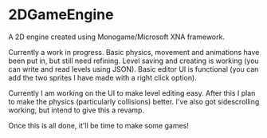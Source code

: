 # 2DGameEngine
A 2D engine created using Monogame/Microsoft XNA framework.

Currently a work in progress.
Basic physics, movement and animations have been put in, but still need refining.
Level saving and creating is working (you can write and read levels using JSON).
Basic editor UI is functional (you can add the two sprites I have made with a right click option).

Currently I am working on the UI to make level editing easy.
After this I plan to make the physics (particularly collisions) better.
I've also got sidescrolling working, but intend to give this a revamp.

Once this is all done, it'll be time to make some games!

